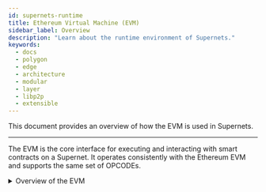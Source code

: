 ```yaml
---
id: supernets-runtime
title: Ethereum Virtual Machine (EVM)
sidebar_label: Overview
description: "Learn about the runtime environment of Supernets."
keywords:
  - docs
  - polygon
  - edge
  - architecture
  - modular
  - layer
  - libp2p
  - extensible
---
```


This document provides an overview of how the EVM is used in Supernets.

---

The EVM is the core interface for executing and interacting with smart contracts on a Supernet. It operates consistently with the Ethereum EVM and supports the same set of OPCODEs.

<details>
<summary> Overview of the EVM </summary>

Smart contracts represent self-executing agreements, with their terms explicitly encoded into the contract's code. Deployed on the Ethereum network, these contracts are processed by the EVM, which provides a secure, decentralized environment for execution. The EVM guarantees that all network nodes adhere to the same rules and yield identical outcomes when running smart contracts.

Featuring a stack-based architecture, the EVM processes low-level instructions known as opcodes. Each opcode serves a specific function, such as performing arithmetic operations, managing storage access, or facilitating interactions with other contracts. To limit resource consumption during contract execution and prevent issues like infinite loops, the EVM employs gas as a metric for computational work.

Developers typically create smart contracts using high-level programming languages, such as Solidity, which are subsequently compiled into EVM bytecode. The EVM executes this bytecode, ensuring the contract's logic is implemented as intended.

</details>
